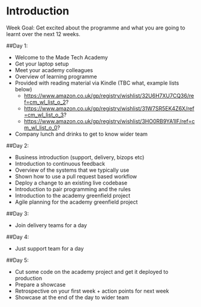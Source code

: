 # Introduction

Week Goal: Get excited about the programme and what you are going to learnt over the next 12 weeks.

##Day 1:
* Welcome to the Made Tech Academy
* Get your laptop setup
* Meet your academy colleagues
* Overview of learning programme
* Provided with reading material via Kindle (TBC what, example lists below)
    - https://www.amazon.co.uk/gp/registry/wishlist/32U6H7XU7CQ36/ref=cm_wl_list_o_2?
    - https://www.amazon.co.uk/gp/registry/wishlist/31W7SR5EK4Z6X/ref=cm_wl_list_o_3?
    - https://www.amazon.co.uk/gp/registry/wishlist/3HO0RB9YA1IF/ref=cm_wl_list_o_0?
* Company lunch and drinks to get to know wider team

##Day 2:
* Business introduction (support, delivery, bizops etc)
* Introduction to continuous feedback
* Overview of the systems that we typically use
* Shown how to use a pull request based workflow
* Deploy a change to an existing live codebase
* Introduction to pair programming and the rules
* Introduction to the academy greenfield project
* Agile planning for the academy greenfield project

##Day 3:
* Join delivery teams for a day

##Day 4:
* Just support team for a day

##Day 5:
* Cut some code on the academy project and get it deployed to production
* Prepare a showcase
* Retrospective on your first week + action points for next week
* Showcase at the end of the day to wider team
